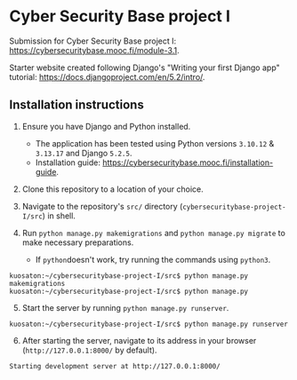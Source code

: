 # Cyber Security Base project I

Submission for Cyber Security Base project I: https://cybersecuritybase.mooc.fi/module-3.1.

Starter website created following Django's "Writing your first Django app" tutorial: https://docs.djangoproject.com/en/5.2/intro/.

## Installation instructions

1. Ensure you have Django and Python installed.
   - The application has been tested using Python versions `3.10.12` & `3.13.17` and Django `5.2.5`.
   - Installation guide: https://cybersecuritybase.mooc.fi/installation-guide.

2. Clone this repository to a location of your choice.
3. Navigate to the repository's `src/` directory (`cybersecuritybase-project-I/src`) in shell.
4. Run `python manage.py makemigrations` and `python manage.py migrate` to make necessary preparations.
    - If `python`doesn't work, try running the commands using `python3`.
```shell
kuosaton:~/cybersecuritybase-project-I/src$ python manage.py makemigrations
kuosaton:~/cybersecuritybase-project-I/src$ python manage.py
```
5. Start the server by running `python manage.py runserver`.
```shell
kuosaton:~/cybersecuritybase-project-I/src$ python manage.py runserver
```
6. After starting the server, navigate to its address in your browser (`http://127.0.0.1:8000/` by default).
```shell
Starting development server at http://127.0.0.1:8000/
```
